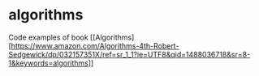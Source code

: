 # algorithms
Code examples of book [[Algorithms][https://www.amazon.com/Algorithms-4th-Robert-Sedgewick/dp/032157351X/ref=sr_1_1?ie=UTF8&qid=1488036718&sr=8-1&keywords=algorithms]]
